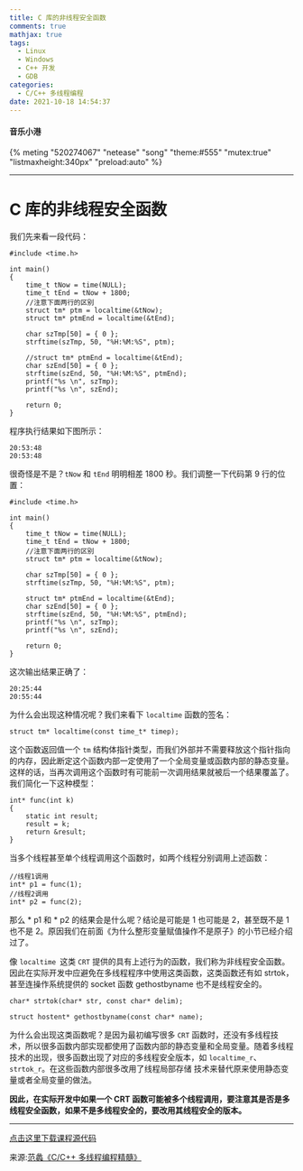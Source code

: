 ```yaml
---
title: C 库的非线程安全函数
comments: true
mathjax: true
tags:
  - Linux
  - Windows
  - C++ 开发
  - GDB
categories:
  - C/C++ 多线程编程
date: 2021-10-18 14:54:37
---
```

#### 音乐小港
{% meting "520274067" "netease" "song" "theme:#555" "mutex:true" "listmaxheight:340px" "preload:auto" %}

---
# C 库的非线程安全函数
我们先来看一段代码：
```
#include <time.h>

int main()
{
    time_t tNow = time(NULL);
    time_t tEnd = tNow + 1800;
    //注意下面两行的区别
    struct tm* ptm = localtime(&tNow);
    struct tm* ptmEnd = localtime(&tEnd);

    char szTmp[50] = { 0 };
    strftime(szTmp, 50, "%H:%M:%S", ptm);

    //struct tm* ptmEnd = localtime(&tEnd);
    char szEnd[50] = { 0 };
    strftime(szEnd, 50, "%H:%M:%S", ptmEnd);
    printf("%s \n", szTmp);
    printf("%s \n", szEnd);

    return 0;
}
```
程序执行结果如下图所示：
```
20:53:48
20:53:48
```
很奇怪是不是？`tNow` 和 `tEnd` 明明相差 1800 秒。我们调整一下代码第 9 行的位置：
```
#include <time.h>

int main()
{
    time_t tNow = time(NULL);
    time_t tEnd = tNow + 1800;
    //注意下面两行的区别
    struct tm* ptm = localtime(&tNow);    

    char szTmp[50] = { 0 };
    strftime(szTmp, 50, "%H:%M:%S", ptm);

    struct tm* ptmEnd = localtime(&tEnd);
    char szEnd[50] = { 0 };
    strftime(szEnd, 50, "%H:%M:%S", ptmEnd);
    printf("%s \n", szTmp);
    printf("%s \n", szEnd);

    return 0;
}
```
这次输出结果正确了：
```
20:25:44
20:55:44
```
为什么会出现这种情况呢？我们来看下 `localtime` 函数的签名：
```
struct tm* localtime(const time_t* timep);
```
这个函数返回值一个 `tm` 结构体指针类型，而我们外部并不需要释放这个指针指向的内存，因此断定这个函数内部一定使用了一个全局变量或函数内部的静态变量。这样的话，当再次调用这个函数时有可能前一次调用结果就被后一个结果覆盖了。我们简化一下这种模型：
```
int* func(int k)
{
    static int result;
    result = k;
    return &result;
}
```
当多个线程甚至单个线程调用这个函数时，如两个线程分别调用上述函数：
```
//线程1调用
int* p1 = func(1);
//线程2调用
int* p2 = func(2);
```
那么 * p1 和 * p2 的结果会是什么呢？结论是可能是 1 也可能是 2，甚至既不是 1 也不是 2。原因我们在前面《为什么整形变量赋值操作不是原子》的小节已经介绍过了。

像 `localtime `这类 `CRT` 提供的具有上述行为的函数，我们称为非线程安全函数。因此在实际开发中应避免在多线程程序中使用这类函数，这类函数还有如 strtok，甚至连操作系统提供的 socket 函数 gethostbyname 也不是线程安全的。
```
char* strtok(char* str, const char* delim);

struct hostent* gethostbyname(const char* name);
```
为什么会出现这类函数呢？是因为最初编写很多 `CRT` 函数时，还没有多线程技术，所以很多函数内部实现都使用了函数内部的静态变量和全局变量。随着多线程技术的出现，很多函数出现了对应的多线程安全版本，如 `localtime_r`、`strtok_r`。在这些函数内部很多改用了线程局部存储 技术来替代原来使用静态变量或者全局变量的做法。

**因此，在实际开发中如果一个 CRT 函数可能被多个线程调用，要注意其是否是多线程安全函数，如果不是多线程安全的，要改用其线程安全的版本。**


---
[点击这里下载课程源代码](https://github.com/balloonwj/gitchat_cppmultithreadprogramming)

来源:[范蠡《C/C++ 多线程编程精髓》](https://gitbook.cn/gitchat/column/5d11e726820bf61799b8277f)